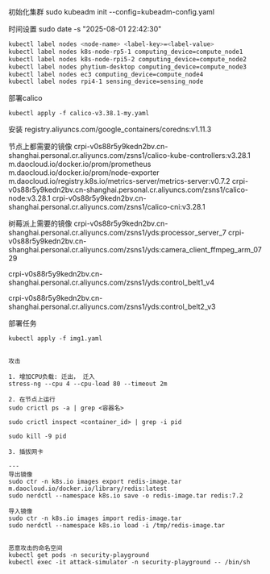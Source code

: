 初始化集群
sudo kubeadm init --config=kubeadm-config.yaml

时间设置
sudo date -s "2025-08-01 22:42:30"


```bash
kubectl label nodes <node-name> <label-key>=<label-value>
kubectl label nodes k8s-node-rp5-1 computing_device=compute_node1
kubectl label nodes k8s-node-rpi5-2 computing_device=compute_node2
kubectl label nodes phytium-desktop computing_device=compute_node3
kubectl label nodes ec3 computing_device=compute_node4
kubectl label nodes rpi4-1 sensing_device=sensing_node
```

部署calico
```
kubectl apply -f calico-v3.38.1-my.yaml
```

安装
registry.aliyuncs.com/google_containers/coredns:v1.11.3

节点上都需要的镜像
crpi-v0s88r5y9kedn2bv.cn-shanghai.personal.cr.aliyuncs.com/zsns1/calico-kube-controllers:v3.28.1
m.daocloud.io/docker.io/prom/prometheus
m.daocloud.io/docker.io/prom/node-exporter
m.daocloud.io/registry.k8s.io/metrics-server/metrics-server:v0.7.2
crpi-v0s88r5y9kedn2bv.cn-shanghai.personal.cr.aliyuncs.com/zsns1/calico-node:v3.28.1
crpi-v0s88r5y9kedn2bv.cn-shanghai.personal.cr.aliyuncs.com/zsns1/calico-cni:v3.28.1

树莓派上需要的镜像
crpi-v0s88r5y9kedn2bv.cn-shanghai.personal.cr.aliyuncs.com/zsns1/yds:processor_server_7
crpi-v0s88r5y9kedn2bv.cn-shanghai.personal.cr.aliyuncs.com/zsns1/yds:camera_client_ffmpeg_arm_0729

<!-- phytium -->
crpi-v0s88r5y9kedn2bv.cn-shanghai.personal.cr.aliyuncs.com/zsns1/yds:control_belt1_v4

<!-- yds -->
crpi-v0s88r5y9kedn2bv.cn-shanghai.personal.cr.aliyuncs.com/zsns1/yds:control_belt2_v3

部署任务
```
kubectl apply -f img1.yaml


攻击

1. 增加CPU负载: 迁出， 迁入
stress-ng --cpu 4 --cpu-load 80 --timeout 2m

2. 在节点上运行
sudo crictl ps -a | grep <容器名>

sudo crictl inspect <container_id> | grep -i pid

sudo kill -9 pid

3. 插拔网卡

---
导出镜像
sudo ctr -n k8s.io images export redis-image.tar m.daocloud.io/docker.io/library/redis:latest
sudo nerdctl --namespace k8s.io save -o redis-image.tar redis:7.2

导入镜像
sudo ctr -n k8s.io images import redis-image.tar
sudo nerdctl --namespace k8s.io load -i /tmp/redis-image.tar


恶意攻击的命名空间
kubectl get pods -n security-playground
kubectl exec -it attack-simulator -n security-playground -- /bin/sh
